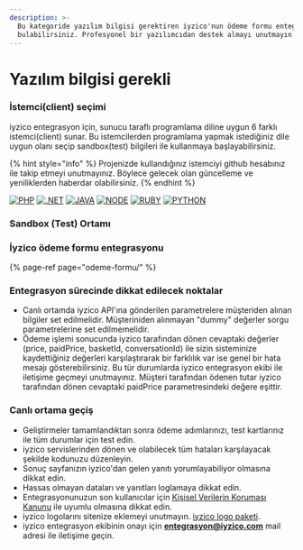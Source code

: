 ```yaml
---
description: >-
  Bu kategoride yazılım bilgisi gerektiren iyzico'nun ödeme formu entegrasyonunu
  bulabilirsiniz. Profesyonel bir yazılımcıdan destek almayı unutmayın.
---
```


# Yazılım bilgisi gerekli

### **İstemci\(client\) seçimi**

iyzico entegrasyon için, sunucu taraflı programlama diline uygun 6 farklı istemci\(client\) sunar. Bu istemcilerden programlama yapmak istediğiniz dile uygun olanı seçip sandbox\(test\) bilgileri ile kullanmaya başlayabilirsiniz.

{% hint style="info" %}
Projenizde kullandığınız istemciyi github hesabınız ile takip etmeyi unutmayınız. Böylece gelecek olan güncelleme ve yeniliklerden haberdar olabilirsiniz.
{% endhint %}

[![PHP](https://dev.iyzipay.com/user/pages/01.baslarken/01_php.png)](https://github.com/iyzico/iyzipay-php/releases/latest) [![.NET](https://dev.iyzipay.com/user/pages/01.baslarken/02_.net.png)](https://github.com/iyzico/iyzipay-dotnet/releases/latest) [![JAVA](https://dev.iyzipay.com/user/pages/01.baslarken/05_java.png)](https://github.com/iyzico/iyzipay-java/releases/latest) [![NODE](https://dev.iyzipay.com/user/pages/01.baslarken/06_node.png)](https://github.com/iyzico/iyzipay-node/releases/latest) [![RUBY](https://dev.iyzipay.com/user/pages/01.baslarken/04_ruby.png)](https://github.com/iyzico/iyzipay-ruby/releases/latest) [![PYTHON](https://dev.iyzipay.com/user/pages/01.baslarken/03_pyton.png)](https://github.com/iyzico/iyzipay-python/releases/latest)

### Sandbox \(Test\) Ortamı

### İyzico ödeme formu entegrasyonu

{% page-ref page="odeme-formu/" %}

### **Entegrasyon sürecinde dikkat edilecek noktalar**

* Canlı ortamda iyzico API'ına gönderilen parametrelere müşteriden alınan bilgiler set edilmelidir. Müşteriniden alınmayan "dummy" değerler sorgu parametrelerine set edilmemelidir.
* Ödeme işlemi sonucunda iyzico tarafından dönen cevaptaki değerler \(price, paidPrice, basketId, conversationId\) ile sizin sisteminize kaydettiğiniz değerleri karşılaştırarak bir farklılık var ise genel bir hata mesajı gösterebilirsiniz. Bu tür durumlarda iyzico entegrasyon ekibi ile iletişime geçmeyi unutmayınız. Müşteri tarafından ödenen tutar iyzico tarafından dönen cevaptaki paidPrice parametresindeki değere eşittir.

### **Canlı ortama geçiş**

* Geliştirmeler tamamlandıktan sonra ödeme adımlarınızı, test kartlarınız ile tüm durumlar için test edin.
* iyzico servislerinden dönen ve olabilecek tüm hataları karşılayacak şekilde kodunuzu düzenleyin.
* Sonuç sayfanızın iyzico'dan gelen yanıtı yorumlayabiliyor olmasına dikkat edin.
* Hassas olmayan dataları ve yanıtları loglamaya dikkat edin.
* Entegrasyonunuzun son kullanıcılar için [Kişisel Verilerin Koruması Kanunu](https://dev.iyzipay.com/tr/sss) ile uyumlu olmasına dikkat edin.
* iyzico logolarını sitenize eklemeyi unutmayın. [iyzico logo paketi](https://dev.iyzipay.com/tr/iyzico-logo-pack.zip).
* iyzico entegrasyon ekibinin onayı için [**entegrasyon@iyzico.com**](mailto:entegrasyon@iyzico.com) mail adresi ile iletişime geçin.


